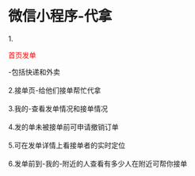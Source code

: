 # 微信小程序-代拿<br>
1.<p style="color:red">首页发单</p>-包括快递和外卖<br><br>
2.接单页-给他们接单帮忙代拿<br><br>
3.我的-查看发单情况和接单情况<br><br>
4.发的单未被接单前可申请撤销订单<br><br>
5.可在发单详情上看接单者的实时定位<br><br>
6.发单前到-我的-附近的人查看有多少人在附近可帮你接单<br><br>
